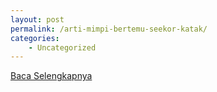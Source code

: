 ```yaml
---
layout: post
permalink: /arti-mimpi-bertemu-seekor-katak/
categories:
    - Uncategorized
---
```


[Baca Selengkapnya](/03)